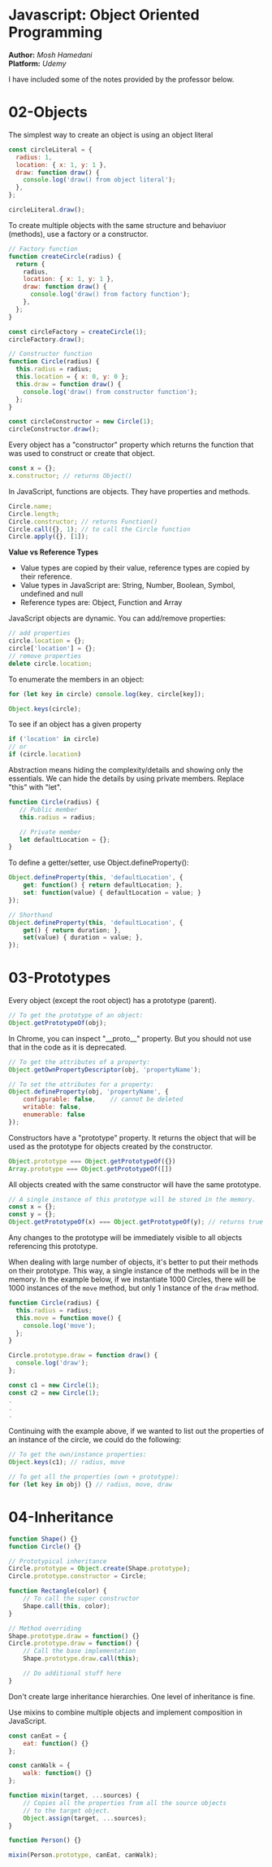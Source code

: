 # Javascript: Object Oriented Programming
**Author:** *Mosh Hamedani*  
**Platform:** *Udemy*  

I have included some of the notes provided by the professor below. 

# 02-Objects
The simplest way to create an object is using an object literal  
```javascript
const circleLiteral = {
  radius: 1,
  location: { x: 1, y: 1 },
  draw: function draw() {
    console.log('draw() from object literal');
  },
};

circleLiteral.draw();
```
To create multiple objects with the same structure and behaviuor (methods), use a factory or a constructor. 
```javascript
// Factory function 
function createCircle(radius) {
  return {
    radius,
    location: { x: 1, y: 1 },
    draw: function draw() {
      console.log('draw() from factory function');
    },
  };
}

const circleFactory = createCircle(1);
circleFactory.draw();

// Constructor function 
function Circle(radius) {
  this.radius = radius;
  this.location = { x: 0, y: 0 };
  this.draw = function draw() {
    console.log('draw() from constructor function');
  };
}

const circleConstructor = new Circle(1);
circleConstructor.draw();
```
Every object has a "constructor" property which returns the function that was used to construct or create that object. 
```javascript
const x = {};
x.constructor; // returns Object() 
```

In JavaScript, functions are objects. They have properties and methods. 
```javascript
Circle.name; 
Circle.length;
Circle.constructor; // returns Function()
Circle.call({}, 1); // to call the Circle function 
Circle.apply({}, [1]);
```
**Value vs Reference Types**
- Value types are copied by their value, reference types are copied by their reference. 
- Value types in JavaScript are: String, Number, Boolean, Symbol, undefined and null
- Reference types are: Object, Function and Array 
   
JavaScript objects are dynamic. You can add/remove properties: 
```javascript
// add properties
circle.location = {};
circle['location'] = {};
// remove properties              
delete circle.location; 
```

To enumerate the members in an object: 
```javascript
for (let key in circle) console.log(key, circle[key]);

Object.keys(circle); 
```

To see if an object has a given property
```javascript
if ('location' in circle)
// or
if (circle.location)
```

Abstraction means hiding the complexity/details and showing only the essentials. 
We can hide the details by using private members. Replace "this" with "let". 
```javascript
function Circle(radius) { 
   // Public member 
   this.radius = radius; 

   // Private member                       
   let defaultLocation = {};                      
}                       
```

To define a getter/setter, use Object.defineProperty():
```javascript
Object.defineProperty(this, 'defaultLocation', {
    get: function() { return defaultLocation; },
    set: function(value) { defaultLocation = value; }
});

// Shorthand
Object.defineProperty(this, 'defaultLocation', {
    get() { return duration; },
    set(value) { duration = value; },
});
```

# 03-Prototypes
Every object (except the root object) has a prototype (parent). 
```javascript
// To get the prototype of an object:
Object.getPrototypeOf(obj); 
```
In Chrome, you can inspect "\_\_proto\_\_" property. But you should not use that in the code as it is deprecated. 
```javascript
// To get the attributes of a property:
Object.getOwnPropertyDescriptor(obj, 'propertyName');

// To set the attributes for a property:
Object.defineProperty(obj, 'propertyName', {
    configurable: false,    // cannot be deleted
    writable: false,
    enumerable: false
});
```

Constructors have a "prototype" property. It returns the object that will be used as the prototype for objects created by the constructor. 
```javascript
Object.prototype === Object.getPrototypeOf({})
Array.prototype === Object.getPrototypeOf([])
```

All objects created with the same constructor will have the same prototype. 
```javascript
// A single instance of this prototype will be stored in the memory. 
const x = {};
const y = {};
Object.getPrototypeOf(x) === Object.getPrototypeOf(y); // returns true 
```
Any changes to the prototype will be immediately visible to all objects referencing this prototype. 

When dealing with large number of objects, it's better to put their methods on their prototype. This way, a single instance of the methods will be in the memory. In the example below, if we instantiate 1000 Circles, there will be 1000 instances of the `move` method, but only 1 instance of the `draw` method.
```javascript
function Circle(radius) {
  this.radius = radius;
  this.move = function move() {
    console.log('move');
  };
}

Circle.prototype.draw = function draw() {
  console.log('draw');
};

const c1 = new Circle(1);
const c2 = new Circle(1);
.
.
.
```

Continuing with the example above, if we wanted to list out the properties of an instance of the circle, we could do the following:
```javascript
// To get the own/instance properties:
Object.keys(c1); // radius, move

// To get all the properties (own + prototype): 
for (let key in obj) {} // radius, move, draw
```

# 04-Inheritance
```javascript
function Shape() {}
function Circle() {}

// Prototypical inheritance 
Circle.prototype = Object.create(Shape.prototype);
Circle.prototype.constructor = Circle; 

function Rectangle(color) {
    // To call the super constructor 
    Shape.call(this, color);
}

// Method overriding 
Shape.prototype.draw = function() {}
Circle.prototype.draw = function() {
    // Call the base implementation 
    Shape.prototype.draw.call(this);

    // Do additional stuff here 
}
```
Don't create large inheritance hierarchies. One level of inheritance is fine. 

Use mixins to combine multiple objects and implement composition in JavaScript. 
```javascript
const canEat = { 
    eat: function() {}
};

const canWalk = {
    walk: function() {}
};

function mixin(target, ...sources) {
    // Copies all the properties from all the source objects 
    // to the target object. 
    Object.assign(target, ...sources);
}

function Person() {}

mixin(Person.prototype, canEat, canWalk);
```